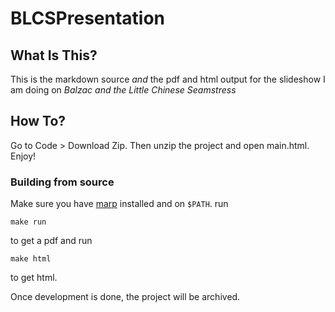 # BLCSPresentation

## What Is This?

This is the markdown source _and_ the pdf and html output for the slideshow I am doing on _Balzac and the Little Chinese Seamstress_

## How To?

Go to Code > Download Zip. Then unzip the project and open main.html. Enjoy!

### Building from source 

Make sure you have [marp](https://marp.app/) installed and on `$PATH`. run

```
make run
```
to get a pdf and run
```
make html
```
to get html.

Once development is done, the project will be archived.
